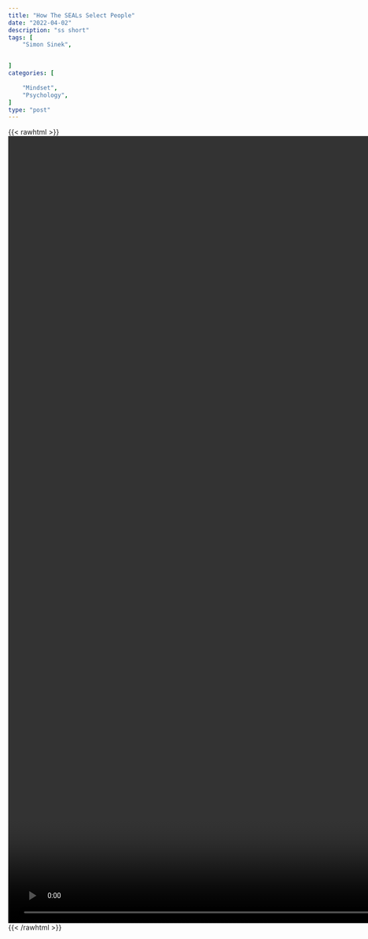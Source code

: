 ```yaml
---
title: "How The SEALs Select People"
date: "2022-04-02"
description: "ss short"
tags: [
    "Simon Sinek",


]
categories: [
    
    "Mindset",
    "Psychology",
]
type: "post"
---
```

{{< rawhtml >}}
    <video style="height:40vh;width:auto" overflow="hidden" controls>
        <source src="https://clips.dev00ps.com/Simon%20Sinek/Only%20these%20types%20of%20people%20become%20a%20SEAL.%20shorts.mp4" type="video/mp4"> 
    </video>
{{< /rawhtml >}}